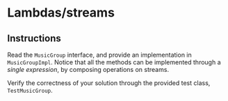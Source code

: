 # Lambdas/streams

## Instructions

Read the `MusicGroup` interface, and provide an implementation in `MusicGroupImpl`.
Notice that all the methods can be implemented through a *single expression*, by composing operations on streams.
       
Verify the correctness of your solution through the provided test class, `TestMusicGroup`.